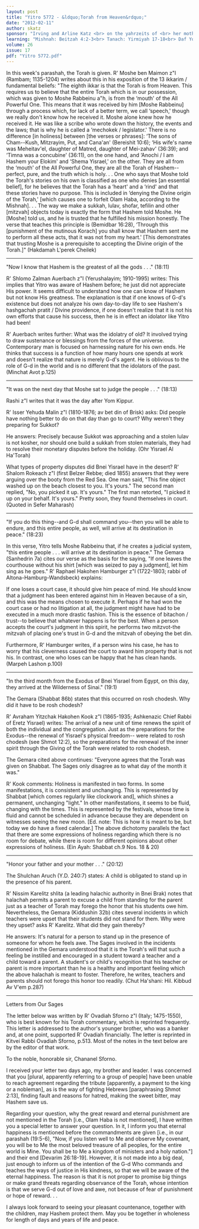 ```yaml
---
layout: post
title: "Yitro 5772 - &ldquo;Torah from Heaven&rdquo;"
date: "2012-02-11"
author: skatz
sponsor: "Irving and Arline Katz <br> on the yahrzeits of <br> her mother Fradel bat Yaakov Shulim a\"h (19 Shevat) <br> and his father <br> Chaim Eliezer ben Avigdor Moshe Hakohen a\"h (21 Shevat) <br>&nbsp;&nbsp;&nbsp;<br>The Marwick family <br> in memory of grandparents <br> Samuel and Reba Sklaroff a\"h"
learning: "Mishnah: Beitzah 4:2-3<br> Tanach: Yirmiyah 17-18<br> Daf Yomi (Bavli): Arachin 29<br> Daf Yomi (Yerushalmi): Ta'anit 23<br> Halachah Yomit: Orach Chaim 10:1-3"
volume: 26
issue: 17
pdf: "Yitro 5772.pdf"
---
```


In this week's parashah, the Torah is given. R' Moshe ben Maimon z"l (Rambam; 1135-1204) writes about this in his exposition of the 13 ikkarim / fundamental beliefs: "The eighth ikkar is that the Torah is from Heaven. This requires us to believe that the entire Torah which is in our possession, which was given to Moshe Rabbeinu a"h, is from the &lsquo;mouth' of the All Powerful One. This means that it was received by him \[Moshe Rabbeinu\] through a process which, for lack of a better term, we call &lsquo;speech,' though we really don't know how he received it. Moshe alone knew how he received it. He was like a scribe who wrote down the history, the events and the laws; that is why he is called a &lsquo;mechokek / legislator.' There is no difference \[in holiness\] between \[the verses or phrases\]: &lsquo;The sons of Cham--Kush, Mitzrayim, Put, and Cana'an' (Bereishit 10:6); &lsquo;His wife's name was Meheitav'el, daughter of Matred, daughter of Mei-zahav' (36:39); and &lsquo;Timna was a concubine' (36:11), on the one hand, and &lsquo;Anochi / I am Hashem your Elokim' and &lsquo;Shema Yisrael,' on the other. They are all from the &lsquo;mouth' of the All Powerful One, they are all the Torah of Hashem--perfect, pure, and the truth which is holy. . . One who says that Moshe told the Torah's stories on his own is classified as one who denies \[an essential belief\], for he believes that the Torah has a &lsquo;heart' and a &lsquo;rind' and that these stories have no purpose. This is included in &lsquo;denying the Divine origin of the Torah,' \[which causes one to forfeit Olam Haba, according to the Mishnah\]. . . The way we make a sukkah, lulav, shofar, tefilin and other \[mitzvah\] objects today is exactly the form that Hashem told Moshe. He \[Moshe\] told us, and he is trusted that he fulfilled his mission honestly. The verse that teaches this principle is (Bemidbar 16:28), &lsquo;Through this \[punishment of the mutinous Korach\] you shall know that Hashem sent me to perform all these acts, that it was not from my heart.' \[This demonstrates that trusting Moshe is a prerequisite to accepting the Divine origin of the Torah.\]" (Hakdamah L'perek Cheilek)

********

"Now I know that Hashem is the greatest of all the gods . . ." (18:11)

R' Shlomo Zalman Auerbach z"l (Yerushalayim; 1910-1995) writes: This implies that Yitro was aware of Hashem before; he just did not appreciate His power. It seems difficult to understand how one can know of Hashem but not know His greatness. The explanation is that if one knows of G-d's existence but does not analyze his own day-to-day life to see Hashem's hashgachah pratit / Divine providence, if one doesn't realize that it is not his own efforts that cause his success, then he is in effect an idolator like Yitro had been!

R' Auerbach writes further: What was the idolatry of old? It involved trying to draw sustenance or blessings from the forces of the universe. Contemporary man is focused on harnessing nature for his own ends. He thinks that success is a function of how many hours one spends at work and doesn't realize that nature is merely G-d's agent. He is oblivious to the role of G-d in the world and is no different that the idolators of the past. (Minchat Avot p.125)

********

"It was on the next day that Moshe sat to judge the people . . ." (18:13)

Rashi z"l writes that it was the day after Yom Kippur.

R' Isser Yehuda Malin z"l (1810-1876; av bet din of Brisk) asks: Did people have nothing better to do on that day than go to court? Why weren't they preparing for Sukkot?

He answers: Precisely because Sukkot was approaching and a stolen lulav is not kosher, nor should one build a sukkah from stolen materials, they had to resolve their monetary disputes before the holiday. (Ohr Yisrael Al Ha'Torah)

What types of property disputes did Bnei Yisrael have in the desert? R' Shalom Rokeach z"l (first Belzer Rebbe; died 1855) answers that they were arguing over the booty from the Red Sea. One man said, "This fine object washed up on the beach closest to you. It's yours." The second man replied, "No, you picked it up. It's yours." The first man retorted, "I picked it up on your behalf. It's yours." Pretty soon, they found themselves in court. (Quoted in Sefer Maharash)

********

"If you do this thing--and G-d shall command you--then you will be able to endure, and this entire people, as well, will arrive at its destination in peace." (18:23)

In this verse, Yitro tells Moshe Rabbeinu that, if he creates a judicial system, "this entire people . . . will arrive at its destination in peace." The Gemara (Sanhedrin 7a) cites our verse as the basis for the saying, "If one leaves the courthouse without his shirt \[which was seized to pay a judgment\], let him sing as he goes." R' Raphael Hakohen Hamburger z"l (1722-1803; rabbi of Altona-Hamburg-Wandsbeck) explains:

If one loses a court case, it should give him peace of mind. He should know that a judgment has been entered against him in Heaven because of a sin, and this was the means chosen to execute it. Perhaps if he had won the court case or had no litigation at all, the judgment might have had to be executed in a much more drastic fashion. This is the essence of bitachon / trust--to believe that whatever happens is for the best. When a person accepts the court's judgment in this spirit, he performs two mitzvot-the mitzvah of placing one's trust in G-d and the mitzvah of obeying the bet din.

Furthermore, R' Hamburger writes, if a person wins his case, he has to worry that his cleverness caused the court to award him property that is not his. In contrast, one who loses can be happy that he has clean hands. (Marpeh Lashon p.100)

********

"In the third month from the Exodus of Bnei Yisrael from Egypt, on this day, they arrived at the Wilderness of Sinai." (19:1)

The Gemara (Shabbat 86b) states that this occurred on rosh chodesh. Why did it have to be rosh chodesh?

R' Avraham Yitzchak Hakohen Kook z"l (1865-1935; Ashkenazic Chief Rabbi of Eretz Yisrael) writes: The arrival of a new unit of time renews the spirit of both the individual and the congregation. Just as the preparations for the Exodus--the renewal of Yisrael's physical freedom-- were related to rosh chodesh (see Shmot 12:2), so the preparations for the renewal of the inner spirit through the Giving of the Torah were related to rosh chodesh.

The Gemara cited above continues: "Everyone agrees that the Torah was given on Shabbat. The Sages only disagree as to what day of the month it was."

R' Kook comments: Holiness is manifested in two forms. In some manifestations, it is consistent and unchanging. This is represented by Shabbat \[which comes regularly like clockwork and\], which shines a permanent, unchanging "light." In other manifestations, it seems to be fluid, changing with the times. This is represented by the festivals, whose time is fluid and cannot be scheduled in advance because they are dependent on witnesses seeing the new moon. \[Ed. note: This is how it is meant to be, but today we do have a fixed calendar.\] The above dichotomy parallels the fact that there are some expressions of holiness regarding which there is no room for debate, while there is room for different opinions about other expressions of holiness. (Ein Ayah: Shabbat ch.9 Nos. 18 & 20)

********

"Honor your father and your mother . . ." (20:12)

The Shulchan Aruch (Y.D. 240:7) states: A child is obligated to stand up in the presence of his parent.

R' Nissim Karelitz shlita (a leading halachic authority in Bnei Brak) notes that halachah permits a parent to excuse a child from standing for the parent just as a teacher of Torah may forego the honor that his students owe him. Nevertheless, the Gemara (Kiddushin 32b) cites several incidents in which teachers were upset that their students did not stand for them. Why were they upset? asks R' Karelitz. What did they gain thereby?

He answers: It's natural for a person to stand up in the presence of someone for whom he feels awe. The Sages involved in the incidents mentioned in the Gemara understood that it is the Torah's will that such a feeling be instilled and encouraged in a student toward a teacher and a child toward a parent. A student's or child's recognition that his teacher or parent is more important than he is a healthy and important feeling which the above halachah is meant to foster. Therefore, he writes, teachers and parents should not forego this honor too readily. (Chut Ha'shani: Hil. Kibbud Av V'em p.287)

********

Letters from Our Sages

The letter below was written by R' Ovadiah Sforno z"l (Italy; 1475-1550), who is best known for his Torah commentary, which is reprinted frequently. This letter is addressed to the author's younger brother, who was a banker and, at one point, supported R' Ovadiah financially. The letter is reprinted in Kitvei Rabbi Ovadiah Sforno, p.513. Most of the notes in the text below are by the editor of that work.

To the noble, honorable sir, Chananel Sforno.

I received your letter two days ago, my brother and leader. I was concerned that you \[plural, apparently referring to a group of people\] have been unable to reach agreement regarding the tribute \[apparently, a payment to the king or a nobleman\], as is the way of fighting Hebrews \[paraphrasing Shmot 2:13\], finding fault and reasons for hatred, making the sweet bitter, may Hashem save us.

Regarding your question, why the great reward and eternal punishment are not mentioned in the Torah \[i.e., Olam Haba is not mentioned\], I have written you a special letter to answer your question. In it, I inform you that eternal happiness is mentioned before the commandments are given \[i.e., in our parashah (19:5-6), "Now, if you listen well to Me and observe My covenant, you will be to Me the most beloved treasure of all peoples, for the entire world is Mine. You shall be to Me a kingdom of ministers and a holy nation."\] and their end \[Devarim 26:18-19\]. However, it is not made into a big deal, just enough to inform us of the intention of the G-d Who commands and teaches the ways of justice in His kindness, so that we will be aware of the eternal happiness. The reason is that it is not proper to promise big things or make grand threats regarding observance of the Torah, whose intention is that we serve G-d out of love and awe, not because of fear of punishment or hope of reward. . .

I always look forward to seeing your pleasant countenance, together with the children, may Hashem protect them. May you be together in wholeness for length of days and years of life and peace.

